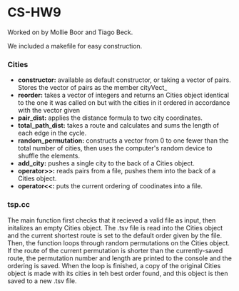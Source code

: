 # CS-HW9
Worked on by Mollie Boor and Tiago Beck.

We included a makefile for easy construction.
### Cities
- **constructor:** available as default constructor, or taking a vector of pairs. Stores the vector of pairs as the member cityVect_
- **reorder:** takes a vector of integers and returns an Cities object identical to the one it was called on but with the cities in it ordered in accordance with the vector given
- **pair_dist:** applies the distance formula to two city coordinates.
- **total_path_dist:** takes a route and calculates and sums the length of each edge in the cycle.
- **random_permutation:** constructs a vector from 0 to one fewer than the total number of cities, then uses the computer's random device to shuffle the elements.
- **add_city:** pushes a single city to the back of a Cities object.
- **operator>>:** reads pairs from a file, pushes them into the back of a Cities object.
- **operator<<:** puts the current ordering of coodinates into a file.
### tsp.cc
The main function first checks that it recieved a valid file as input, then initalizes an empty Cities object. The .tsv file is read into the Cities object and the current shortest route is set to the default order given by the file. Then, the function loops through random permutations on the Cities object. If the route of the current permutation is shorter than the currently-saved route, the permutation number and length are printed to the console and the ordering is saved. When the loop is finished, a copy of the original Cities object is made with its cities in teh best order found, and this object is then saved to a new .tsv file.
